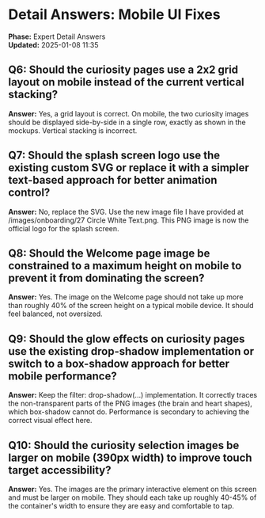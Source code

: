 # Detail Answers: Mobile UI Fixes

**Phase:** Expert Detail Answers  
**Updated:** 2025-01-08 11:35

## Q6: Should the curiosity pages use a 2x2 grid layout on mobile instead of the current vertical stacking?
**Answer:** Yes, a grid layout is correct. On mobile, the two curiosity images should be displayed side-by-side in a single row, exactly as shown in the mockups. Vertical stacking is incorrect.

## Q7: Should the splash screen logo use the existing custom SVG or replace it with a simpler text-based approach for better animation control?
**Answer:** No, replace the SVG. Use the new image file I have provided at /images/onboarding/27 Circle White Text.png. This PNG image is now the official logo for the splash screen.

## Q8: Should the Welcome page image be constrained to a maximum height on mobile to prevent it from dominating the screen?
**Answer:** Yes. The image on the Welcome page should not take up more than roughly 40% of the screen height on a typical mobile device. It should feel balanced, not oversized.

## Q9: Should the glow effects on curiosity pages use the existing drop-shadow implementation or switch to a box-shadow approach for better mobile performance?
**Answer:** Keep the filter: drop-shadow(...) implementation. It correctly traces the non-transparent parts of the PNG images (the brain and heart shapes), which box-shadow cannot do. Performance is secondary to achieving the correct visual effect here.

## Q10: Should the curiosity selection images be larger on mobile (390px width) to improve touch target accessibility?
**Answer:** Yes. The images are the primary interactive element on this screen and must be larger on mobile. They should each take up roughly 40-45% of the container's width to ensure they are easy and comfortable to tap.